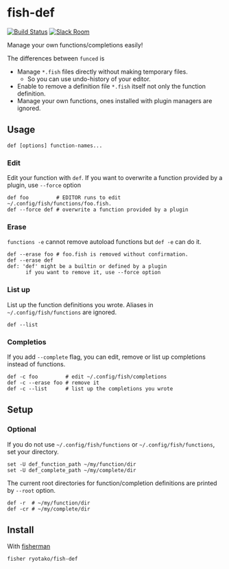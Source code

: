 # fish-def

[![Build Status][travis-badge]][travis-link]
[![Slack Room][slack-badge]][slack-link]

Manage your own functions/completions easily!

The differences between `funced` is

- Manage `*.fish` files directly without making temporary files.
    - So you can use undo-history of your editor.
- Enable to remove a definition file `*.fish` itself not only the function definition.
- Manage your own functions, ones installed with plugin managers are ignored.

## Usage

```fish
def [options] function-names...
```

### Edit

Edit your function with `def`. If you want to overwrite a function provided by a plugin, use `--force` option

```fish
def foo         # EDITOR runs to edit ~/.config/fish/functions/foo.fish.
def --force def # overwrite a function provided by a plugin
```

### Erase

`functions -e` cannot remove autoload functions but `def -e` can do it.

```
def --erase foo # foo.fish is removed without confirmation.
def --erase def
def: 'def' might be a builtin or defined by a plugin
      if you want to remove it, use --force option
```

### List up

List up the function definitions you wrote. Aliases in `~/.config/fish/functions` are ignored.

```
def --list
```

### Completios

If you add `--complete` flag, you can edit, remove or list up completions instead of functions.

```fish
def -c foo         # edit ~/.config/fish/completions
def -c --erase foo # remove it
def -c --list      # list up the completions you wrote
```

## Setup
### Optional

If you do not use `~/.config/fish/functions` or `~/.config/fish/functions`, set your directory.
```
set -U def_function_path ~/my/function/dir
set -U def_complete_path ~/my/complete/dir
```

The current root directories for function/completion definitions are printed by `--root` option.

```
def -r  # ~/my/function/dir
def -cr # ~/my/complete/dir
```

## Install

With [fisherman]

```
fisher ryotako/fish-def
```

[travis-link]: https://travis-ci.org/ryotako/fish-def
[travis-badge]: https://img.shields.io/travis/ryotako/fish-def.svg
[slack-link]: https://fisherman-wharf.herokuapp.com
[slack-badge]: https://fisherman-wharf.herokuapp.com/badge.svg
[fisherman]: https://github.com/fisherman/fisherman
